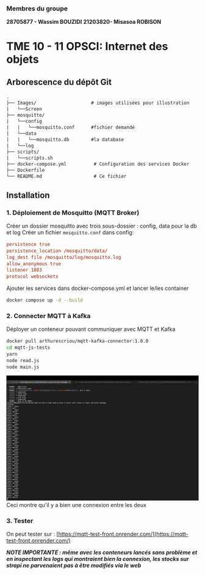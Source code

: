 ### Membres du groupe
**28705877 - Wassim BOUZIDI**
**21203820- Misasoa ROBISON**
# TME 10 - 11 OPSCI: Internet des objets


## Arborescence du dépôt Git

```
.
├── Images/                    # images utilisées pour illustration
|   └──Screen              
├── mosquitto/ 
|   └──config
|   |   └──mosquitto.conf      #fichier demandé
|   └──data
|   |   └──mosquitto.db        #la database
|   └──log               
├── scripts/
|   └──scripts.sh                       
├── docker-compose.yml          # Configuration des services Docker                  
├── Dockerfile
└── README.md                   # Ce fichier
```
## Installation

### 1. Déploiement de Mosquitto (MQTT Broker)

Créer un dossier mosquitto avec trois sous-dossier : config, data pour la db et log
Créer un fichier `mosquitto.conf` dans config:

```conf
persistence true
persistence_location /mosquitto/data/
log_dest file /mosquitto/log/mosquitto.log
allow_anonymous true
listener 1883
protocol websockets
```

Ajouter les services dans docker-compose.yml et lancer le/les container
```bash
docker compose up -d --build
```

### 2. Connecter MQTT à Kafka

Déployer un conteneur pouvant communiquer avec MQTT et Kafka
```bash
docker pull arthurescriou/mqtt-kafka-connector:1.0.0
cd mqtt-js-tests
yarn
node read.js
node main.js
```

 ![Résultat :](Images/Screen.jpeg)
 Ceci montre qu'il y a bien une connexion entre les deux

### 3. Tester
 On peut tester sur : [https://mqtt-test-front.onrender.com/](https://mqtt-test-front.onrender.com/)
 
 
 ***NOTE IMPORTANTE : même avec les conteneurs lancés sans problème et en inspectant les logs qui montraient bien la connexion, les stocks sur strapi ne parvenaient pas à être modifiés via le web***

